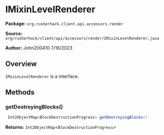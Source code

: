 # IMixinLevelRenderer

**Package:** `org.rusherhack.client.api.accessors.render`

**Source:** `org/rusherhack/client/api/accessors/render/IMixinLevelRenderer.java`

**Author:** John200410 7/16/2023



## Overview

`IMixinLevelRenderer` is a interface.

## Methods

### getDestroyingBlocks()

```java
 Int2ObjectMap<BlockDestructionProgress> getDestroyingBlocks()
```

**Returns:** `Int2ObjectMap`<`BlockDestructionProgress`>


